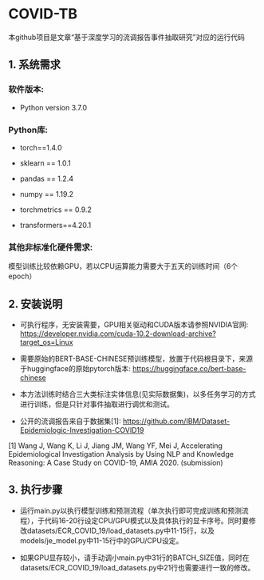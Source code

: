 # COVID-TB
本github项目是文章“基于深度学习的流调报告事件抽取研究”对应的运行代码

## 1. 系统需求

### 软件版本:

+ Python version 3.7.0 

### Python库:
+ torch==1.4.0

+ sklearn == 1.0.1

+ pandas == 1.2.4

+ numpy == 1.19.2

+ torchmetrics == 0.9.2

+ transformers==4.20.1

### 其他非标准化硬件需求:
模型训练比较依赖GPU，若以CPU运算能力需要大于五天的训练时间（6个epoch）

## 2. 安装说明
+ 可执行程序，无安装需要，GPU相关驱动和CUDA版本请参照NVIDIA官网: https://developer.nvidia.com/cuda-10.2-download-archive?target_os=Linux

+ 需要原始的BERT-BASE-CHINESE预训练模型，放置于代码根目录下，来源于huggingface的原始pytorch版本: https://huggingface.co/bert-base-chinese

+ 本方法训练时结合三大类标注实体信息(见实际数据集)，以多任务学习的方式进行训练，但是只针对事件抽取进行调优和测试。

+ 公开的流调报告来自于数据集[1]: https://github.com/IBM/Dataset-Epidemiologic-Investigation-COVID19

[1] Wang J, Wang K, Li J, Jiang JM, Wang YF, Mei J, Accelerating Epidemiological Investigation Analysis by Using NLP and Knowledge Reasoning: A Case Study on COVID-19, AMIA 2020. (submission)

## 3. 执行步骤
+ 运行main.py以执行模型训练和预测流程（单次执行即可完成训练和预测流程），于代码16-20行设定CPU/GPU模式以及具体执行的显卡序号。同时要修改datasets/ECR_COVID_19/load_datasets.py中11-15行，以及models/je_model.py中11-15行中的GPU/CPU设定。

+ 如果GPU显存较小，请手动调小main.py中31行的BATCH_SIZE值，同时在datasets/ECR_COVID_19/load_datasets.py中21行也需要进行一致的修改。


